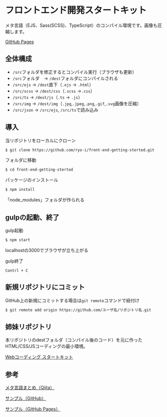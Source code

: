 # フロントエンド開発スタートキット

メタ言語（EJS、Sass(SCSS)、TypeScript）のコンパイル環境です。画像も圧縮します。

[GitHub Pages](https://ryo-i.github.io/front-end-getting-sterted/dest/)


## 全体構成
* `/src`フォルダを修正するとコンパイル実行（ブラウザも更新）
* `/src`フォルダ　-> `/dest`フォルダにコンパイルされる
* `/src/ejs` -> `/dest`直下（`.ejs` -> `.html`）
* `/src/scss` -> `/dest/css`（`.scss` ->`.css`）
* `/src/ts` -> `/dest/js`（`.ts` -> `.js`）
* `/src/img` -> `/dest/img`（`.jpg`,`.jpeg`,`.png`,`.gif`,`.svg`画像を圧縮）
* `/src/json` -> `/src/ejs`, `/src/ts`で読み込み


## 導入

当リポジトリをローカルにクローン
```sh
$ git clone https://github.com/ryo-i/front-end-getting-sterted.git
```

フォルダに移動
```sh
$ cd front-end-getting-sterted
```

パッケージのインストール
```sh
$ npm install
```
「node_modules」フォルダが作られる


## gulpの起動、終了

gulp起動
```sh
$ npm start
```
localhostの3000でブラウザが立ち上がる

gulp終了
```
Contrl + C
```

## 新規リポジトリにコミット

GitHub上の新規にコミットする場合は`git remote`コマンドで紐付け
```sh
$ git remote add origin https://github.com/ユーザ名/リポジトリ名.git
```

## 姉妹リポジトリ

本リポジトリのdestフォルダ（コンパイル後のコード）を元に作ったHTML/CSS/JSコーディングの最小環境。

[Webコーディング スタートキット](https://github.com/ryo-i/web-coding-getting-sterted)


## 参考

[メタ言語まとめ（Qiita）](https://qiita.com/i-ryo/items/fa8383432fedb5dfc764)

[サンプル（GitHub）](https://github.com/ryo-i/frontendMetaLanguage)

[サンプル（GitHub Pages）](https://ryo-i.github.io/frontendMetaLanguage/dest/)